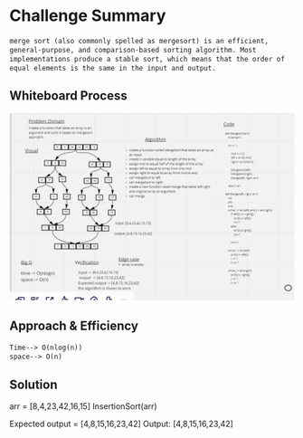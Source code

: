 # Challenge Summary
    merge sort (also commonly spelled as mergesort) is an efficient, general-purpose, and comparison-based sorting algorithm. Most implementations produce a stable sort, which means that the order of equal elements is the same in the input and output.

## Whiteboard Process
![image](C1.PNG)

## Approach & Efficiency
    Time--> O(nlog(n))
    space--> O(n)

## Solution

arr = [8,4,23,42,16,15]
InsertionSort(arr)

Expected output = [4,8,15,16,23,42]
Output: [4,8,15,16,23,42]


